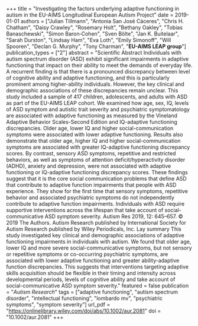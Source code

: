 +++
title = "Investigating the factors underlying adaptive functioning in autism in the EU-AIMS Longitudinal European Autism Project"
date = 2019-01-01
authors = ["Julian Tillmann", "Antonia San José Cáceres", "Chris H. Chatham", "Daisy Crawley", "Rosemary Holt", "Bethany Oakley", "Tobias Banaschewski", "Simon Baron‐Cohen", "Sven Bölte", "Jan K. Buitelaar", "Sarah Durston", "Lindsay Ham", "Eva Loth", "Emily Simonoff", "Will Spooren", "Declan G. Murphy", "Tony Charman", "**EU-AIMS LEAP group**"]
publication_types = ["2"]
abstract = "Scientific Abstract Individuals with autism spectrum disorder (ASD) exhibit significant impairments in adaptive functioning that impact on their ability to meet the demands of everyday life. A recurrent finding is that there is a pronounced discrepancy between level of cognitive ability and adaptive functioning, and this is particularly prominent among higher-ability individuals. However, the key clinical and demographic associations of these discrepancies remain unclear. This study included a sample of 417 children, adolescents, and adults with ASD as part of the EU-AIMS LEAP cohort. We examined how age, sex, IQ, levels of ASD symptom and autistic trait severity and psychiatric symptomatology are associated with adaptive functioning as measured by the Vineland Adaptive Behavior Scales-Second Edition and IQ-adaptive functioning discrepancies. Older age, lower IQ and higher social-communication symptoms were associated with lower adaptive functioning. Results also demonstrate that older age, higher IQ and higher social-communication symptoms are associated with greater IQ-adaptive functioning discrepancy scores. By contrast, sensory ASD symptoms, repetitive and restricted behaviors, as well as symptoms of attention deficit/hyperactivity disorder (ADHD), anxiety and depression, were not associated with adaptive functioning or IQ-adaptive functioning discrepancy scores. These findings suggest that it is the core social communication problems that define ASD that contribute to adaptive function impairments that people with ASD experience. They show for the first time that sensory symptoms, repetitive behavior and associated psychiatric symptoms do not independently contribute to adaptive function impairments. Individuals with ASD require supportive interventions across the lifespan that take account of social-communicative ASD symptom severity. Autism Res 2019, 12: 645–657. © 2019 The Authors. Autism Research published by International Society for Autism Research published by Wiley Periodicals, Inc. Lay summary This study investigated key clinical and demographic associations of adaptive functioning impairments in individuals with autism. We found that older age, lower IQ and more severe social-communicative symptoms, but not sensory or repetitive symptoms or co-occurring psychiatric symptoms, are associated with lower adaptive functioning and greater ability-adaptive function discrepancies. This suggests that interventions targeting adaptive skills acquisition should be flexible in their timing and intensity across developmental periods, levels of cognitive ability and take account of social-communicative ASD symptom severity."
featured = false
publication = "*Autism Research*"
tags = ["adaptive functioning", "autism spectrum disorder", "intellectual functioning", "lombardo mv", "psychiatric symptoms", "symptom severity"]
url_pdf = "https://onlinelibrary.wiley.com/doi/abs/10.1002/aur.2081"
doi = "10.1002/aur.2081"
+++

